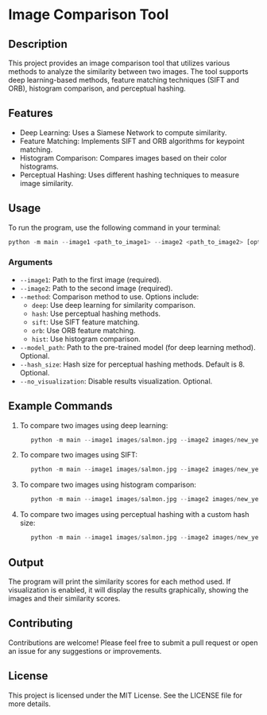 # Image Comparison Tool

## Description

This project provides an image comparison tool that utilizes various methods to analyze the similarity between two images. The tool supports deep learning-based methods, feature matching techniques (SIFT and ORB), histogram comparison, and perceptual hashing.

## Features

- Deep Learning: Uses a Siamese Network to compute similarity.
- Feature Matching: Implements SIFT and ORB algorithms for keypoint matching.
- Histogram Comparison: Compares images based on their color histograms.
- Perceptual Hashing: Uses different hashing techniques to measure image similarity.

## Usage

To run the program, use the following command in your terminal:

```python
python -m main --image1 <path_to_image1> --image2 <path_to_image2> [options]
```

### Arguments

- `--image1`: Path to the first image (required).
- `--image2`: Path to the second image (required).
- `--method`: Comparison method to use. Options include:
  - `deep`: Use deep learning for similarity comparison.
  - `hash`: Use perceptual hashing methods.
  - `sift`: Use SIFT feature matching.
  - `orb`: Use ORB feature matching.
  - `hist`: Use histogram comparison.
- `--model_path`: Path to the pre-trained model (for deep learning method). Optional.
- `--hash_size`: Hash size for perceptual hashing methods. Default is 8. Optional.
- `--no_visualization`: Disable results visualization. Optional.

## Example Commands

1. To compare two images using deep learning:

   ```python
      python -m main --image1 images/salmon.jpg --image2 images/new_year_salmon.jpg --method deep
   ```

2. To compare two images using SIFT:

   ```python
      python -m main --image1 images/salmon.jpg --image2 images/new_year_salmon.jpg --method sift
   ```

3. To compare two images using histogram comparison:

   ```python
      python -m main --image1 images/salmon.jpg --image2 images/new_year_salmon.jpg --method hist
   ```

4. To compare two images using perceptual hashing with a custom hash size:

   ```python
      python -m main --image1 images/salmon.jpg --image2 images/new_year_salmon.jpg --method hash --hash_size 16
   ```

## Output

The program will print the similarity scores for each method used. If visualization is enabled, it will display the results graphically, showing the images and their similarity scores.

## Contributing

Contributions are welcome! Please feel free to submit a pull request or open an issue for any suggestions or improvements.

## License

This project is licensed under the MIT License. See the LICENSE file for more details.
